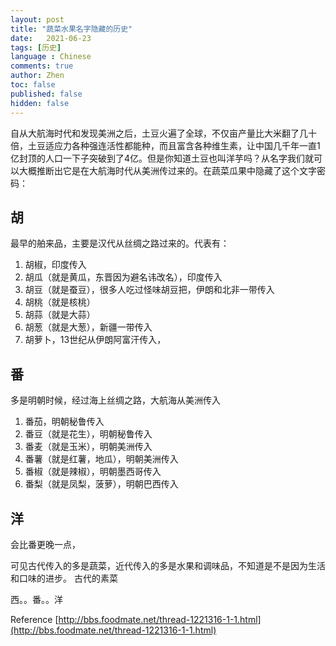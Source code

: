 ```yaml
---
layout: post
title: "蔬菜水果名字隐藏的历史"
date:   2021-06-23
tags: [历史]
language : Chinese
comments: true
author: Zhen
toc: false
published: false
hidden: false
---
```

自从大航海时代和发现美洲之后，土豆火遍了全球，不仅亩产量比大米翻了几十倍，土豆适应力各种强连活性都能种，而且富含各种维生素，让中国几千年一直1亿封顶的人口一下子突破到了4亿。但是你知道土豆也叫洋芋吗？从名字我们就可以大概推断出它是在大航海时代从美洲传过来的。在蔬菜瓜果中隐藏了这个文字密码：

## 胡
最早的舶来品，主要是汉代从丝绸之路过来的。代表有：

 1. 胡椒，印度传入
 2. 胡瓜（就是黄瓜，东晋因为避名讳改名），印度传入
 3. 胡豆（就是蚕豆），很多人吃过怪味胡豆把，伊朗和北非一带传入
 4. 胡桃（就是核桃）
 5. 胡蒜（就是大蒜）
 6. 胡葱（就是大葱），新疆一带传入
 7. 胡萝卜，13世纪从伊朗阿富汗传入，

## 番
多是明朝时候，经过海上丝绸之路，大航海从美洲传入

 1. 番茄，明朝秘鲁传入
 2. 番豆（就是花生），明朝秘鲁传入
 3. 番麦（就是玉米），明朝美洲传入
 4. 番薯（就是红薯，地瓜），明朝美洲传入
 5. 番椒（就是辣椒），明朝墨西哥传入
 6. 番梨（就是凤梨，菠萝），明朝巴西传入

## 洋
会比番更晚一点，

可见古代传入的多是蔬菜，近代传入的多是水果和调味品，不知道是不是因为生活和口味的进步。
古代的素菜


 


西。。番。。洋


Reference
[http://bbs.foodmate.net/thread-1221316-1-1.html](http://bbs.foodmate.net/thread-1221316-1-1.html)
<!--stackedit_data:
eyJoaXN0b3J5IjpbMTA1MzQ3MDIwNl19
-->
